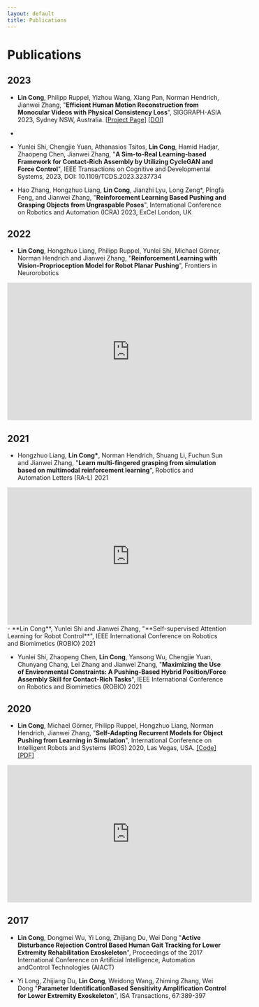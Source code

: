 ```yaml
---
layout: default
title: Publications
---
```

# Publications

## 2023
- **Lin Cong**, Philipp Ruppel, Yizhou Wang, Xiang Pan, Norman Hendrich, Jianwei Zhang, "**Efficient Human Motion Reconstruction from Monocular Videos with Physical Consistency Loss**", SIGGRAPH-ASIA 2023, Sydney NSW, Australia. [[Project Page]](https://tams.informatik.uni-hamburg.de/people/cong/)  [[DOI]](https://dl.acm.org/doi/10.1145/3610548.3618169)
- 
- Yunlei Shi, Chengjie Yuan, Athanasios Tsitos, **Lin Cong**, Hamid Hadjar, Zhaopeng Chen, Jianwei Zhang, "**A Sim-to-Real Learning-based Framework for Contact-Rich Assembly by Utilizing CycleGAN and Force Control**", IEEE Transactions on Cognitive and Developmental Systems, 2023, DOI: 10.1109/TCDS.2023.3237734

- Hao Zhang, Hongzhuo Liang, **Lin Cong**, Jianzhi Lyu, Long Zeng*, Pingfa Feng, and Jianwei Zhang, "**Reinforcement Learning Based Pushing and Grasping Objects from Ungraspable Poses**", International Conference on Robotics and Automation (ICRA) 2023, ExCel London, UK


## 2022

- **Lin Cong**, Hongzhuo Liang, Philipp Ruppel, Yunlei Shi, Michael Görner, Norman Hendrich and Jianwei Zhang, "**Reinforcement Learning with Vision-Proprioception Model for Robot Planar Pushing**", Frontiers in Neurorobotics

<div style="text-align:center">
<iframe width="560" height="315" src="https://www.youtube.com/embed/ffXmOHrG5HY" title="YouTube video player" frameborder="0" allow="accelerometer; autoplay; clipboard-write; encrypted-media; gyroscope; picture-in-picture" allowfullscreen></iframe>
</div>

## 2021

- Hongzhuo Liang, **Lin Cong\***, Norman Hendrich, Shuang Li, Fuchun Sun and Jianwei Zhang, "**Learn multi-fingered grasping from simulation based on multimodal reinforcement learning**", Robotics and Automation Letters (RA-L) 2021

<div style="text-align:center">
<iframe width="560" height="315" src="https://www.youtube.com/embed/PuYvUxyDnPY" title="YouTube video player" frameborder="0" allow="accelerometer; autoplay; clipboard-write; encrypted-media; gyroscope; picture-in-picture" allowfullscreen></iframe>
</div>
- **Lin Cong**, Yunlei Shi and Jianwei Zhang, "**Self-supervised Attention Learning for Robot Control**", IEEE International Conference on Robotics and Biomimetics (ROBIO) 2021

- Yunlei Shi, Zhaopeng Chen, **Lin Cong**, Yansong Wu, Chengjie Yuan, Chunyang Chang, Lei Zhang and Jianwei Zhang, "**Maximizing the Use of Environmental Constraints: A Pushing-Based Hybrid Position/Force Assembly Skill for Contact-Rich Tasks**", IEEE International Conference on Robotics and Biomimetics (ROBIO) 2021


## 2020

- **Lin Cong**, Michael Görner, Philipp Ruppel, Hongzhuo Liang, Norman Hendrich, Jianwei Zhang, "**Self-Adapting Recurrent Models for Object Pushing from Learning in Simulation**", International Conference on Intelligent Robots and Systems (IROS) 2020, Las Vegas, USA. [[Code]](https://github.com/HitLyn/RMPPI) [[PDF]](https://arxiv.org/abs/2007.13421)

<div style="text-align:center">
<iframe width="560" height="315" src="https://www.youtube.com/embed/z-gTJMs9tFg" frameborder="0" allow="accelerometer; autoplay; encrypted-media; gyroscope; picture-in-picture" allowfullscreen></iframe>
</div>


## 2017
- **Lin Cong**, Dongmei Wu, Yi Long, Zhijiang Du, Wei Dong "**Active Disturbance Rejection Control Based Human Gait Tracking for Lower Extremity Rehabilitation Exoskeleton**", Proceedings of the 2017 International Conference on Artificial Intelligence, Automation andControl Technologies (AIACT)

- Yi Long, Zhijiang Du, **Lin Cong**, Weidong Wang, Zhiming Zhang, Wei Dong "**Parameter IdentificationBased Sensitivity Amplification Control for Lower Extremity Exoskeleton**", ISA Transactions, 67:389-397
